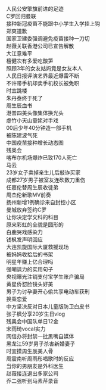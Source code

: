 人民公安擎旗前进的足迹  
C罗回归曼联  
接种新冠疫苗不能跟中小学生入学挂上钩  
郑爽道歉  
国家卫建委强调避免疫苗接种一刀切  
赵薇关联香港公司已宣告解散  
大江意难平  
檀健次有多爱吃酸笋  
照顾3年的女友姑妈竟是女友本人  
人民日报评演艺界最近爆雷不断  
不许带手机却卖手机校长被免职  
时宜跳楼  
朱丹泰终于死了  
周生辰血书  
港普四美头像集体换光头  
虚竹小天山童姥对手戏  
00后少年40分钟造一部手机  
被陈建波气死  
中国疫苗接种增长动态图  
残奥会  
喀布尔机场爆炸已致170人死亡  
马云  
23岁女子卖掉亲生儿后敲诈买家  
成都27岁男子被室友连砍数刀重伤  
任嘉伦替周生辰收徒弟  
周杰伦新歌MV前奏  
扬州新增1例确诊来自封控小区  
曼城放弃签约C罗  
让你决定学文科的科目  
原来彩虹的全貌是圆形的  
白鹿哭戏感染力  
钱枫发声明回应  
大连凯旋国际大厦救援现场  
被妈妈收拾后的书架  
明星年赚上亿合理吗  
强嘲讽力的实用句子  
央视曝光注销支付宝学生账户骗局  
黄星侨怼脸镜头好美  
男子为讨孕妻开心偷共享电动车获刑  
换乘恋爱  
中方坚决反对日本儿童版防卫白皮书  
张子枫分享20岁生日vlog  
残奥会中国队单日12金  
宋雨琦vocal实力  
网信办将封禁一批黑嘴自媒体  
黑龙江59岁男子杀害新婚妻子  
时宜摸周生辰美人骨  
周震南听周雨彤唱歌时的反应  
当你的男朋友是外科医生  
赵薇接连退出多家公司  
乔二强听到马素芹录音  
